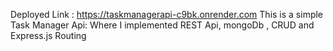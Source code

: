 Deployed Link : https://taskmanagerapi-c9bk.onrender.com
This is a simple Task Manager Api:
Where I implemented REST Api, mongoDb , CRUD and Express.js Routing
